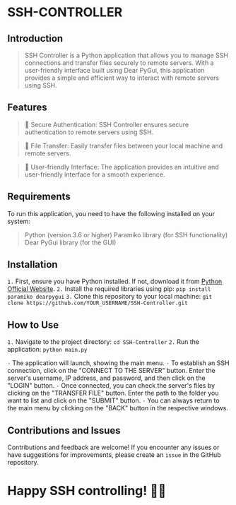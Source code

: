 # SSH-CONTROLLER

## Introduction
> SSH Controller is a Python application that allows you to manage SSH connections and transfer files securely to remote servers. With a user-friendly interface built using Dear PyGui, this application provides a simple and efficient way to interact with remote servers using SSH.

## Features
> 🔐 Secure Authentication: SSH Controller ensures secure authentication to remote servers using SSH.

> 📂 File Transfer: Easily transfer files between your local machine and remote servers.

> 🚀 User-friendly Interface: The application provides an intuitive and user-friendly interface for a smooth experience.

## Requirements
To run this application, you need to have the following installed on your system:

> Python (version 3.6 or higher)
> Paramiko library (for SSH functionality)
> Dear PyGui library (for the GUI)

## Installation
`1.` First, ensure you have Python installed. If not, download it from [Python Official Website](https://www.python.org/downloads/).
`2.` Install the required libraries using pip:
```pip install paramiko dearpygui```
`3.` Clone this repository to your local machine: 
```git clone https://github.com/YOUR_USERNAME/SSH-Controller.git```

## How to Use
`1.` Navigate to the project directory:
```cd SSH-Controller```
`2.` Run the application:
```python main.py```

`·` The application will launch, showing the main menu.
`·` To establish an SSH connection, click on the "CONNECT TO THE SERVER" button. Enter the server's username, IP address, and password, and then click on the "LOGIN" button.
`·` Once connected, you can check the server's files by clicking on the "TRANSFER FILE" button. Enter the path to the folder you want to list and click on the "SUBMIT" button.
`·` You can always return to the main menu by clicking on the "BACK" button in the respective windows.

## Contributions and Issues
Contributions and feedback are welcome! If you encounter any issues or have suggestions for improvements, please create an `issue` in the GitHub repository.


# Happy SSH controlling! 🚀📂
